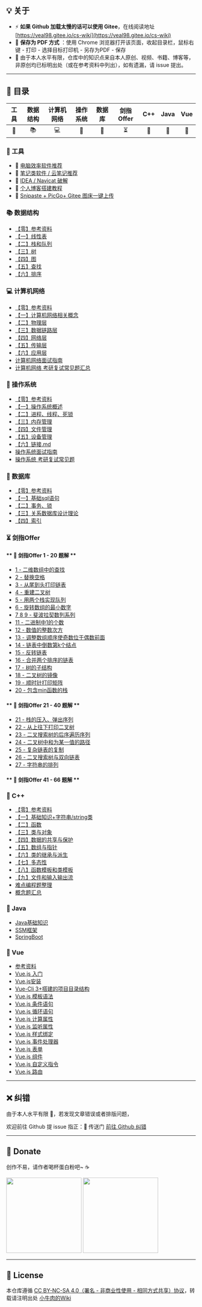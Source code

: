 ## 💡 关于

- ⚡ **如果 Github 加载太慢的话可以使用 Gitee**，在线阅读地址 [https://veal98.gitee.io/cs-wiki](https://veal98.gitee.io/cs-wiki)
- 📄 **保存为 PDF 方式** ：使用 Chrome 浏览器打开该页面，收起目录栏，鼠标右键 - 打印 - 选择目标打印机 - 另存为PDF - 保存
- 🙏 由于本人水平有限，仓库中的知识点来自本人原创、视频、书籍、博客等，非原创均已标明出处（或在参考资料中列出），如有遗漏，请 issue 提出。


---

## 📑 目录

| 工具 | 数据结构 | 计算机网络 | 操作系统 | 数据库 | 剑指Offer | C++  | Java | Vue  |
| :------: | :------: | :--------: | :------: | :----: | :-------: | :--: | :--: | :--: |
|    🔨     |    📚     |     💻      |    📜     |   📘    |     ⏳     |  🍎   |  🍵   |  🎉   |


### 🔨 工具
- 📌 [电脑效率软件推荐](工具/电脑效率软件推荐.md)
- 📖 [笔记类软件 / 云笔记推荐](工具/笔记类软件+云笔记推荐.md)
- 🔑 [IDEA / Navicat 破解]()
- 🔮 [个人博客搭建教程]()
- 💊 [Snipaste + PicGo+ Gitee 图床一键上传]()

### 📚 数据结构
- [【零】参考资料](数据结构/参考资料.md)
- [【一】线性表](数据结构/【一】线性表.md)
- [【二】栈和队列](数据结构/【二】栈和队列.md)
- [【三】树](数据结构/【三】树.md)
- [【四】图](数据结构/【四】图.md)
- [【五】查找](数据结构/【五】查找.md)
- [【六】排序](数据结构/【六】排序.md)


### 💻 计算机网络
- [【零】参考资料](计算机网络/参考资料.md)
- [【一】计算机网络相关概念](计算机网络/【一】计算机网络相关概念.md)
- [【二】物理层](计算机网络/【二】物理层.md)
- [【三】数据链路层](计算机网络/【三】数据链路层.md)
- [【四】网络层](计算机网络/【四】网络层.md)
- [【五】传输层](计算机网络/【五】传输层.md)
- [【六】应用层](计算机网络/【六】应用层.md)
- [计算机网络面试指南](计算机网络/面试指南.md)
- [计算机网络 考研复试常见题汇总](计算机网络/考研复试常见题.md)

### 📜 操作系统
- [【零】参考资料](操作系统/参考资料.md)
- [【一】操作系统概述](操作系统/【一】操作系统概述.md)
- [【二】进程、线程、死锁](操作系统/【二】进程、线程、死锁.md)
- [【三】内存管理](操作系统/【三】内存管理.md)
- [【四】文件管理](操作系统/【四】文件管理.md)
- [【五】设备管理](操作系统/【五】设备管理.md)
- [【六】链接.md](操作系统/【六】链接.md.md)
- [操作系统面试指南](操作系统/面试指南.md)
- [操作系统 考研复试常见题](操作系统/考研复试常见题.md)


### 📘 数据库
- [【零】参考资料](数据库/参考资料.md)
- [【一】基础sql语句](数据库/【一】基础sql语句.md)
- [【二】事务、锁](数据库/【二】事务、锁.md)
- [【三】关系数据库设计理论](数据库/【三】关系数据库设计理论.md)
- [【四】索引](数据库/【四】索引.md)




### ⏳ 剑指Offer

<!-- tabs:start -->

#### ** 🚩 剑指Offer 1 - 20 题解 **

- [1 - 二维数组中的查找](剑指Offer/1.md)
- [2 - 替换空格](剑指Offer/2.md)
- [3 - 从尾到头打印链表](剑指Offer/3.md)
- [4 - 重建二叉树](剑指Offer/4.md)
- [5 - 用两个栈实现队列](剑指Offer/5.md)
- [6 - 旋转数组的最小数字](剑指Offer/6.md)
- [7 8 9 - 斐波拉契数列系列](剑指Offer/789.md)
- [11 - 二进制中1的个数](剑指Offer/11.md)
- [12 - 数值的整数次方](剑指Offer/12.md)
- [13 - 调整数组顺序使奇数位于偶数前面]()
- [14 - 链表中倒数第k个结点]()
- [15 - 反转链表]()
- [16 - 合并两个排序的链表]()
- [17 - 树的子结构]()
- [18 - 二叉树的镜像]()
- [19 - 顺时针打印矩阵]()
- [20 - 包含min函数的栈]()


#### ** 💌 剑指Offer 21 - 40 题解 **

- [21 - 栈的压入、弹出序列]()
- [22 - 从上往下打印二叉树]()
- [23 - 二叉搜索树的后序遍历序列]()
- [24 - 二叉树中和为某一值的路径]()
- [25 - 复杂链表的复制](剑指Offer/25.md)
- [26 - 二叉搜索树与双向链表](剑指Offer/26.md)
- [27 - 字符串的排列](剑指Offer/27.md)

#### ** 🎏 剑指Offer 41 - 66 题解 **


<!-- tabs:end -->


### 🍎 C++
- [【零】参考资料](C++/参考资料.md)
- [【一】基础知识+字符串/string类](C++/1.基础知识+字符串/string类.md)
- [【二】函数](C++/2.函数.md)
- [【三】类与对象](C++/3.类与对象.md)
- [【四】数据的共享与保护](C++/4.数据的共享与保护.md)
- [【五】数组与指针](C++/5.数组与指针.md)
- [【六】类的继承与派生](C++/6.类的继承与派生.md)
- [【七】多态性](C++/7.多态性.md)
- [【八】函数模板和类模板](C++/8.函数模板和类模板.md)
- [【九】文件和输入输出流](C++/9.文件和输入输出流.md)
- [难点编程题整理](C++/难点编程题整理.md)
- [概念题汇总](C++/概念题汇总.md)


### 🍵 Java
- [Java基础知识]()
- [SSM框架](Java/SSM-Index.md)
- [SpringBoot]()

### 🎉 Vue
- [参考资料](Vue/参考资料.md)
- [Vue.js 入门](Vue/1.入门.md)
- [Vue.js安装](Vue/2.安装.md)
- [Vue-Cli 3+搭建的项目目录结构](Vue/3.目录结构.md)
- [Vue.js 模板语法](Vue/4.模板语法.md)
- [Vue.js 条件语句](Vue/5.条件语句.md)
- [Vue.js 循环语句](Vue/6.循环语句.md)
- [Vue.js 计算属性](Vue/7.计算属性.md)
- [Vue.js 监听属性](Vue/8.监听属性.md)
- [Vue.js 样式绑定](Vue/9.样式绑定.md)
- [Vue.js 事件处理器](Vue/10.事件处理器.md)
- [Vue.js 表单](Vue/11.表单.md)
- [Vue.js 组件](Vue/12.组件.md)
- [Vue.js 自定义指令](Vue/13.自定义指令.md)
- [Vue.js 路由](Vue/14.路由.md)


---

## ❌ 纠错
由于本人水平有限 🙋，若发现文章错误或者排版问题，

欢迎前往 Github 提 issue 指正：🚪 传送门  [前往 Github 纠错](https://github.com/Veal98/CS-Wiki/issues)

---

## 🎁 Donate
创作不易，请作者喝杯蛋白粉吧~ ☕<br>

<img src = "https://img-blog.csdnimg.cn/20200411153503610.jpg" width = "200px"/> <img src = "https://img-blog.csdnimg.cn/20200411153602406.jpg" width = "200px"/>

---

## 👮 License
本仓库遵循 [CC BY-NC-SA 4.0（署名 - 非商业性使用 - 相同方式共享）协议](https://www.shiyanlou.com/library/interview-c++/LICENSE)，转载请注明出处 [小牛肉的Wiki](https://veal98.github.io/CS-Wiki/#/)


